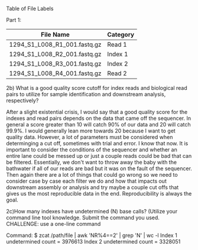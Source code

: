Table of File Labels

Part 1:

| File Name  | Category |
| ------------- | ------------- |
| 1294_S1_L008_R1_001.fastq.gz  | Read 1 |
| 1294_S1_L008_R2_001.fastq.gz  | Index 1 |
| 1294_S1_L008_R3_001.fastq.gz  | Index 2 |
| 1294_S1_L008_R4_001.fastq.gz  | Read 2 |

2b) What is a good quality score cutoff for index reads and biological read pairs to utilize for sample identification and downstream analysis, respectively?

 After a slight existential crisis, I would say that a good quality score for the indexes and read pairs depends on the data that came off the sequencer. In general a score greater than 10 will catch 90% of our data and 20 will catch 99.9%. I would generally lean more towards 20 because I want to get quality data. However, a lot of parameters must be considered when determinging a cut off, sometimes with trial and error. I know that now. It is important to consider the conditions of the sequencer and whether an entire lane could be messed up or just a couple reads could be bad that can be filtered. Essentially, we don't want to throw away the baby with the bathwater if all of our reads are bad but it was on the fault of the sequencer. Then again there are a lot of things that could go wrong so we need to consider case by case each filter we do and how that impacts out downstream assembly or analysis and try maybe a couple cut offs that gives us the most reproducible data in the end. Reproducibility is always the goal.

2c)How many indexes have undetermined (N) base calls? (Utilize your command line tool knowledge. Submit the command you used. CHALLENGE: use a one-line command

Command: $ zcat /path/file | awk 'NR%4==2' | grep 'N' | wc -l
 Index 1 undetermined count = 3976613
 Index 2 undetermined count = 3328051
